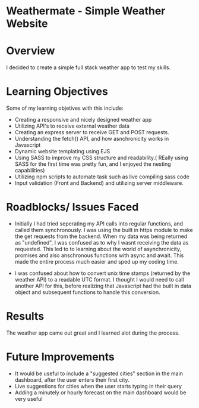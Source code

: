 # Weathermate - Simple Weather Website #

# Overview #
I decided to create a simple full stack weather app to test my skills.


# Learning Objectives #
Some of my learning objetives with this include: 
* Creating a responsive and nicely designed weather app
* Utilizing API's to receive external weather data
* Creating an express server to receive GET and POST requests. 
* Understanding the fetch() API, and how asnchronicity works in Javascript
* Dynamic website templating using EJS
* Using SASS to improve my CSS structure and readability.( REally using SASS for the first time was pretty fun, and I enjoyed the nesting capabilities)
* Utilizing npm scripts to automate task such as live compiling sass code
* Input validation (Front and Backend) and utilizing server middleware.

# Roadblocks/ Issues Faced #
* Initially I had tried seperating my API calls into regular functions, and called them synchronously. I was using the built in https module to make the get requests from the backend. When my data was being returned as "undefined", I was confused as to why I wasnt receiving the data as requested. This led to to learning about the world of asynchronicity, promises and also anschronous functions with async and await. This made the entire process much easier and sped up my coding time.

* I was confused about how to convert unix time stamps (returned by the weather API) to a readable UTC format. I thought I would need to call another API for this, before realizing that Javascript had the built in data object and subsequent functions to handle this conversion.



# Results #
The weather app came out great and I learned alot during the process.


# Future Improvements #
* It would be useful to include a "suggested cities" section in the main dashboard, after the user enters their first city.
* Live suggestions for cities when the user starts typing in their query 
* Adding a minutely or hourly forecast on the main dashboard would be very useful
